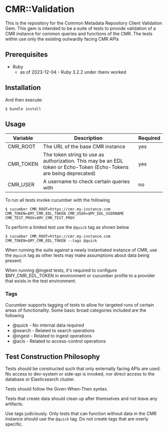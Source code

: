 # CMR::Validation

This is the repository for the Common Metadata Repository Client Validation Gem. This gem is intended to be a suite of tests to provide validation of a CMR instance for common queries and functions of the CMR. The tests within use only the existing outwardly facing CMR APIs

## Prerequisites

* Ruby
	* as of 2023-12-04 - Ruby 3.2.2 under rbenv worked	

## Installation

And then execute:

    $ bundle install

## Usage

| Variable | Description | Required |
|----------|-------------|----------|
| CMR_ROOT | The URL of the base CMR instance | yes |
| CMR_TOKEN | The token string to use as authorization. This may be an EDL token or Echo-Token (Echo-Tokens are being deprecated) | yes |
| CMR_USER | A username to check certain queries with | no |

To run all tests invoke cucumber with the following

    $ cucumber CMR_ROOT=https://cmr.my-instance.com CMR_TOKEN=$MY_CMR_EDL_TOKEN CMR_USER=$MY_EDL_USERNAME CMR_TEST_PROV=$MY_CMR_TEST_PROV


To perform a limited test use the `@quick` tag as shown below

    $ cucumber CMR_ROOT=https://cmr.my-instance.com CMR_TOKEN=$MY_CMR_EDL_TOKEN --tags @quick


When running the suite against a newly instantiated instance of CMR, use the `@quick` tag as other tests may make assumptions about data being present.

When running @ingest tests, it's required to configure $MY_CMR_EDL_TOKEN in environment or cucumber profile to a
provider that exists in the test environment.

### Tags

Cucumber supports tagging of tests to allow for targeted runs of certain areas of functionality. Some basic broad categories included are the following

* @quick - No internal data required
* @search - Related to search operations
* @ingest - Related to ingest operations
* @acls - Related to access-control operations

## Test Construction Philosophy

Tests should be constructed such that only externally facing APIs are used. No access to dev-system or side-api is invoked, nor direct access to the database or Elasticsearch cluster.

Tests should follow the Given-When-Then syntax.

Tests that create data should clean up after themselves and not leave any artifacts.

Use tags judiciously. Only tests that can function without data in the CMR instance should use the `@quick` tag. Do not create tags that are overly specific.
